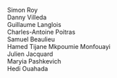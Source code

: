 Simon Roy
<br>
Danny Villeda
<br>
Guillaume Langlois
<br>
Charles-Antoine Poitras
<br>
Samuel Beaulieu
<br>
Hamed Tijane Mkpoumie Monfouayi
<br>
Julien Jacquard
<br>
Maryia Pashkevich
<br>
Hedi Ouahada
<br>